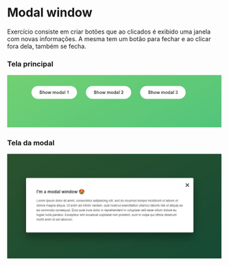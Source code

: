 # Modal window

<p> Exercício consiste em criar botões que ao clicados é exibido uma janela com novas informações. A mesma tem um botão para fechar e ao clicar fora dela, também se fecha. </p>


### Tela principal
<img width="500" src="modal-button.JPG">

### Tela da modal
<img width="500" src="modal.JPG">

